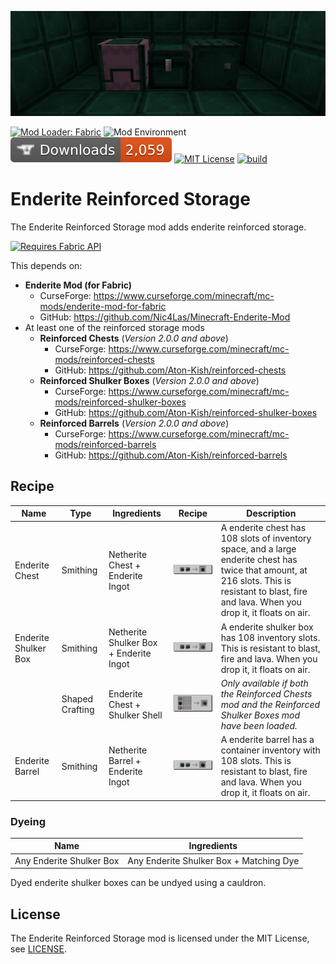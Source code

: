 ![Reinforced Barrels](./images/header.png)

[![Mod Loader: Fabric](https://img.shields.io/static/v1?label=modloader&message=fabric&color=brightgreen)](https://www.curseforge.com/minecraft/mc-mods/fabric-api)
![Mod Environment](https://img.shields.io/static/v1?label=environment&message=client%2Fserver&color=yellow)
[![Downloads](https://raw.githubusercontent.com/Aton-Kish/mcmod-stats/main/enderite-reinforced-storage/downloads.svg)](https://www.curseforge.com/minecraft/mc-mods/enderite-reinforced-storage)
[![MIT License](https://img.shields.io/static/v1?label=licence&message=MIT&color=blue)](./LICENSE)
[![build](https://github.com/Aton-Kish/enderite-reinforced-storage/actions/workflows/build.yaml/badge.svg?branch=1.19)](https://github.com/Aton-Kish/enderite-reinforced-storage/actions/workflows/build.yaml?query=branch:1.19)

# Enderite Reinforced Storage

The Enderite Reinforced Storage mod adds enderite reinforced storage.

[<img alt="Requires Fabric API" src="https://i.imgur.com/Ol1Tcf8.png" width="128"/>](https://www.curseforge.com/minecraft/mc-mods/fabric-api)

This depends on:

- **Enderite Mod (for Fabric)**
  - CurseForge: <https://www.curseforge.com/minecraft/mc-mods/enderite-mod-for-fabric>
  - GitHub: <https://github.com/Nic4Las/Minecraft-Enderite-Mod>
- At least one of the reinforced storage mods
  - **Reinforced Chests** (_Version 2.0.0 and above_)
    - CurseForge: <https://www.curseforge.com/minecraft/mc-mods/reinforced-chests>
    - GitHub: <https://github.com/Aton-Kish/reinforced-chests>
  - **Reinforced Shulker Boxes** (_Version 2.0.0 and above_)
    - CurseForge: <https://www.curseforge.com/minecraft/mc-mods/reinforced-shulker-boxes>
    - GitHub: <https://github.com/Aton-Kish/reinforced-shulker-boxes>
  - **Reinforced Barrels** (_Version 2.0.0 and above_)
    - CurseForge: <https://www.curseforge.com/minecraft/mc-mods/reinforced-barrels>
    - GitHub: <https://github.com/Aton-Kish/reinforced-barrels>

## Recipe

| Name                 | Type            | Ingredients                            | Recipe                                                                                                                    | Description                                                                                                                                                                                       |
| -------------------- | --------------- | -------------------------------------- | ------------------------------------------------------------------------------------------------------------------------- | ------------------------------------------------------------------------------------------------------------------------------------------------------------------------------------------------- |
| Enderite Chest       | Smithing        | Netherite Chest + Enderite Ingot       | <img alt="Enderite Chest Recipe" src="./images/recipes/enderite_chest_smithing.png" width="256" />                        | A enderite chest has 108 slots of inventory space, and a large enderite chest has twice that amount, at 216 slots. This is resistant to blast, fire and lava. When you drop it, it floats on air. |
| Enderite Shulker Box | Smithing        | Netherite Shulker Box + Enderite Ingot | <img alt="Enderite Shulker Box Recipe" src="./images/recipes/enderite_shulker_box_smithing.png" width="256" />            | A enderite shulker box has 108 inventory slots. This is resistant to blast, fire and lava. When you drop it, it floats on air.                                                                    |
|                      | Shaped Crafting | Enderite Chest + Shulker Shell         | <img alt="Enderite Shulker Box Recipe" src="./images/recipes/enderite_shulker_box_from_enderite_chest.png" width="256" /> | _Only available if both the Reinforced Chests mod and the Reinforced Shulker Boxes mod have been loaded._                                                                                         |
| Enderite Barrel      | Smithing        | Netherite Barrel + Enderite Ingot      | <img alt="Enderite Barrel Recipe" src="./images/recipes/enderite_barrel_smithing.png" width="256" />                      | A enderite barrel has a container inventory with 108 slots. This is resistant to blast, fire and lava. When you drop it, it floats on air.                                                        |

### Dyeing

| Name                     | Ingredients                             |
| ------------------------ | --------------------------------------- |
| Any Enderite Shulker Box | Any Enderite Shulker Box + Matching Dye |

Dyed enderite shulker boxes can be undyed using a cauldron.

## License

The Enderite Reinforced Storage mod is licensed under the MIT License, see [LICENSE](./LICENSE).

